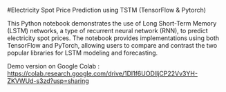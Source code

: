 #Electricity Spot Price Prediction using TSTM (TensorFlow & Pytorch)

This Python notebook demonstrates the use of Long Short-Term Memory (LSTM) networks, a type of 
recurrent neural network (RNN), to predict electricity spot prices. The notebook provides 
implementations using both TensorFlow and PyTorch, allowing users to compare and contrast the two \
popular libraries for LSTM modeling and forecasting.

Demo version on Google Colab : https://colab.research.google.com/drive/1Dl1f6UODlIjCP22Vv3YH-ZKVWUd-s3zd?usp=sharing
